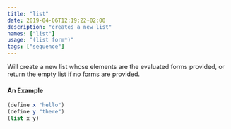 ```yaml
---
title: "list"
date: 2019-04-06T12:19:22+02:00
description: "creates a new list"
names: ["list"]
usage: "(list form*)"
tags: ["sequence"]
---
```


Will create a new list whose elements are the evaluated forms provided, or return the empty list if no forms are provided.

#### An Example

```scheme
(define x "hello")
(define y "there")
(list x y)
```
